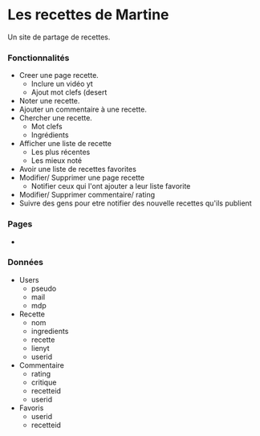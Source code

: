# Les recettes de Martine

Un site de partage de recettes.  

### Fonctionnalités

- Creer une page recette.
  - Inclure un vidéo yt
  - Ajout mot clefs (desert
- Noter une recette.
- Ajouter un commentaire à une recette.
- Chercher une recette.
  - Mot clefs
  - Ingrédients
- Afficher une liste de recette
  - Les plus récentes
  - Les mieux noté
- Avoir une liste de recettes favorites
- Modifier/ Supprimer une page recette
  - Notifier ceux qui l'ont ajouter a leur liste favorite
- Modifier/ Supprimer commentaire/ rating
- Suivre des gens pour etre notifier des nouvelle recettes qu'ils publient

### Pages

- 



### Données

- Users
  - pseudo
  - mail
  - mdp
- Recette
  - nom
  - ingredients
  - recette
  - lienyt
  - userid
- Commentaire
  - rating
  - critique
  - recetteid
  - userid
- Favoris
  - userid
  - recetteid
